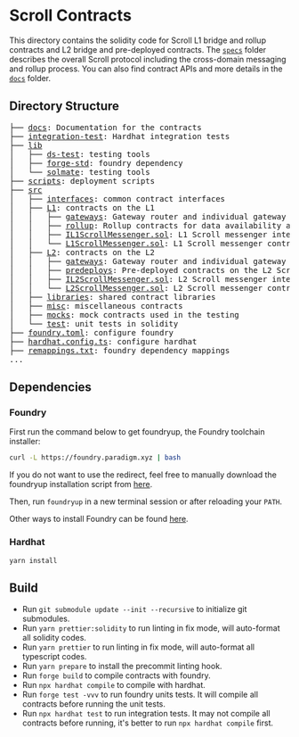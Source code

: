# Scroll Contracts

This directory contains the solidity code for Scroll L1 bridge and rollup contracts and L2 bridge and pre-deployed contracts. The [`specs`](../specs/) folder describes the overall Scroll protocol including the cross-domain messaging and rollup process. You can also find contract APIs and more details in the [`docs`](./docs) folder.

## Directory Structure

<pre>
├── <a href="./docs/">docs</a>: Documentation for the contracts
├── <a href="./integration-test/">integration-test</a>: Hardhat integration tests
├── <a href="./lib/">lib</a>
│   ├── <a href="./lib/ds-test">ds-test</a>: testing tools
│   ├── <a href="./lib/forge-std">forge-std</a>: foundry dependency
│   └── <a href="./lib/solmate">solmate</a>: testing tools
├── <a href="./scripts">scripts</a>: deployment scripts
├── <a href="./src">src</a>
│   ├── <a href="./src/interfaces/">interfaces</a>: common contract interfaces
│   ├── <a href="./src/L1/">L1</a>: contracts on the L1
│   │   ├── <a href="./src/L1/gateways/">gateways</a>: Gateway router and individual gateway contracts
│   │   ├── <a href="./src/L1/rollup/">rollup</a>: Rollup contracts for data availability and finalization
│   │   ├── <a href="./src/L1/IL1ScrollMessenger.sol">IL1ScrollMessenger.sol</a>: L1 Scroll messenger interface
│   │   └── <a href="./src/L1/L1ScrollMessenger.sol">L1ScrollMessenger.sol</a>: L1 Scroll messenger contract
│   ├── <a href="./src/L2/">L2</a>: contracts on the L2
│   │   ├── <a href="./src/L2/gateways/">gateways</a>: Gateway router and individual gateway contracts
│   │   ├── <a href="./src/L2/predeploys/">predeploys</a>: Pre-deployed contracts on the L2 Scroll chain
│   │   ├── <a href="./src/L2/IL2ScrollMessenger.sol">IL2ScrollMessenger.sol</a>: L2 Scroll messenger interface
│   │   └── <a href="./src/L2/L2ScrollMessenger.sol">L2ScrollMessenger.sol</a>: L2 Scroll messenger contract
│   ├── <a href="./src/libraries/">libraries</a>: shared contract libraries
│   ├── <a href="./src/misc/">misc</a>: miscellaneous contracts
│   ├── <a href="./src/mocks/">mocks</a>: mock contracts used in the testing
│   └── <a href="./src/test/">test</a>: unit tests in solidity
├── <a href="./foundry.toml">foundry.toml</a>: configure foundry
├── <a href="./hardhat.config.ts">hardhat.config.ts</a>: configure hardhat
├── <a href="./remappings.txt">remappings.txt</a>: foundry dependency mappings
...
</pre>

## Dependencies

### Foundry

First run the command below to get foundryup, the Foundry toolchain installer:

```bash
curl -L https://foundry.paradigm.xyz | bash
```

If you do not want to use the redirect, feel free to manually download the foundryup installation script from [here](https://raw.githubusercontent.com/foundry-rs/foundry/master/foundryup/foundryup).

Then, run `foundryup` in a new terminal session or after reloading your `PATH`.

Other ways to install Foundry can be found [here](https://github.com/foundry-rs/foundry#installation).

### Hardhat

```
yarn install
```

## Build

- Run `git submodule update --init --recursive` to initialize git submodules.
- Run `yarn prettier:solidity` to run linting in fix mode, will auto-format all solidity codes.
- Run `yarn prettier` to run linting in fix mode, will auto-format all typescript codes.
- Run `yarn prepare` to install the precommit linting hook.
- Run `forge build` to compile contracts with foundry.
- Run `npx hardhat compile` to compile with hardhat.
- Run `forge test -vvv` to run foundry units tests. It will compile all contracts before running the unit tests.
- Run `npx hardhat test` to run integration tests. It may not compile all contracts before running, it's better to run `npx hardhat compile` first.
